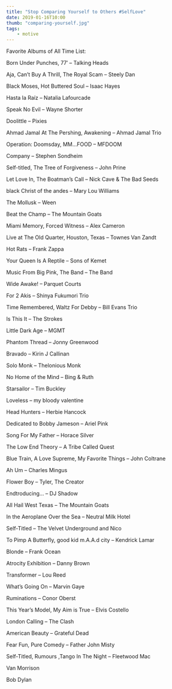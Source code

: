 ```yaml
---
title: "Stop Comparing Yourself to Others #SelfLove"
date: 2019-01-16T10:00
thumb: "comparing-yourself.jpg"
tags:
    - motive
---
```


Favorite Albums of All Time List:

Born Under Punches, 77′ – Talking Heads

Aja, Can’t Buy A Thrill, The Royal Scam – Steely Dan

Black Moses, Hot Buttered Soul – Isaac Hayes

Hasta la Raíz – Natalia Lafourcade

Speak No Evil – Wayne Shorter

Doolittle – Pixies

Ahmad Jamal At The Pershing, Awakening – Ahmad Jamal Trio

Operation: Doomsday, MM…FOOD – MFDOOM

Company – Stephen Sondheim

Self-titled, The Tree of Forgiveness – John Prine

Let Love In, The Boatman’s Call – Nick Cave & The Bad Seeds

black Christ of the andes – Mary Lou Williams

The Mollusk – Ween

Beat the Champ – The Mountain Goats

Miami Memory, Forced Witness – Alex Cameron

Live at The Old Quarter, Houston, Texas – Townes Van Zandt

Hot Rats – Frank Zappa

Your Queen Is A Reptile – Sons of Kemet

Music From Big Pink, The Band – The Band

Wide Awake! – Parquet Courts

For 2 Akis – Shinya Fukumori Trio

Time Remembered, Waltz For Debby – Bill Evans Trio

Is This It – The Strokes

Little Dark Age – MGMT

Phantom Thread – Jonny Greenwood

Bravado – Kirin J Callinan

Solo Monk – Thelonious Monk

No Home of the Mind – Bing & Ruth

Starsailor – Tim Buckley

Loveless – my bloody valentine

Head Hunters – Herbie Hancock

Dedicated to Bobby Jameson – Ariel Pink

Song For My Father – Horace Silver

The Low End Theory – A Tribe Called Quest

Blue Train, A Love Supreme, My Favorite Things – John Coltrane

Ah Um – Charles Mingus

Flower Boy – Tyler, The Creator

Endtroducing… – DJ Shadow

All Hail West Texas – The Mountain Goats

In the Aeroplane Over the Sea – Neutral Milk Hotel

Self-Titled – The Velvet Underground and Nico

To Pimp A Butterfly, good kid m.A.A.d city – Kendrick Lamar

Blonde – Frank Ocean

Atrocity Exhibition – Danny Brown

Transformer – Lou Reed

What’s Going On – Marvin Gaye

Ruminations – Conor Oberst

This Year’s Model, My Aim is True – Elvis Costello

London Calling – The Clash

American Beauty – Grateful Dead

Fear Fun, Pure Comedy – Father John Misty

Self-Titled, Rumours ,Tango In The Night – Fleetwood Mac

Van Morrison

Bob Dylan
